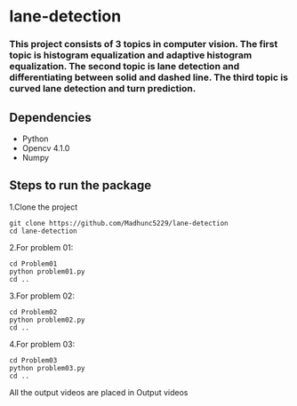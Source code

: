 # lane-detection
### This project consists of 3 topics in computer vision. The first topic is histogram equalization and adaptive histogram equalization. The second topic is lane detection and differentiating between solid and dashed line. The third topic is curved lane detection and turn prediction.

## Dependencies

-   Python
-   Opencv 4.1.0
-   Numpy

## Steps to run the package
1.Clone the project 

    git clone https://github.com/Madhunc5229/lane-detection
    cd lane-detection

2.For problem 01:
    
    cd Problem01 
    python problem01.py
    cd ..
3.For problem 02:
    
    cd Problem02
    python problem02.py
    cd ..
4.For problem 03:
    
    cd Problem03
    python problem03.py
    cd ..


All the output videos are placed in Output videos  


